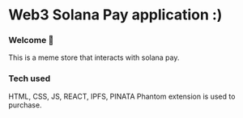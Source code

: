 # Web3 Solana Pay application :)

### **Welcome 👋**
This is a meme store that interacts with solana pay. 

### Tech used
HTML, CSS, JS, REACT, IPFS, PINATA
Phantom extension is used to purchase.


